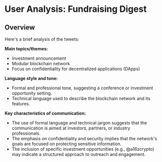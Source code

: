 # User Analysis: Fundraising Digest

## Overview

Here's a brief analysis of the tweets:

**Main topics/themes:**

* Investment announcement
* Modular blockchain network
* Focus on confidentiality for decentralized applications (DApps)

**Language style and tone:**

* Formal and professional tone, suggesting a conference or investment opportunity setting.
* Technical language used to describe the blockchain network and its features.

**Key characteristics of communication:**

* The use of formal language and technical jargon suggests that the communication is aimed at investors, partners, or industry professionals.
* The emphasis on confidentiality and security implies that the network's goals are focused on protecting sensitive information.
* The inclusion of specific investment opportunities (e.g., @a16zcrypto) may indicate a structured approach to outreach and engagement.